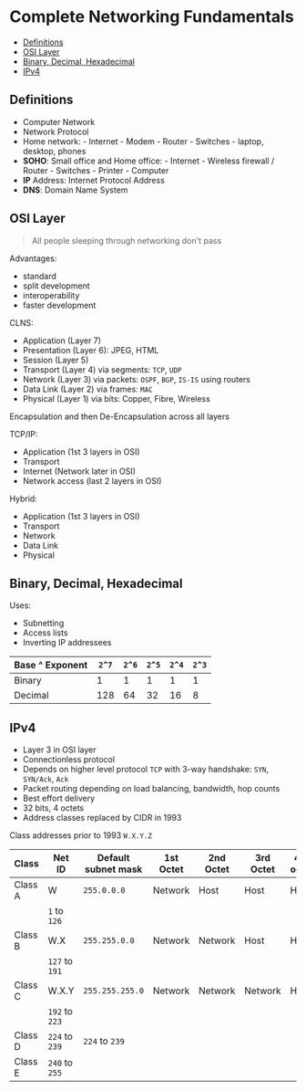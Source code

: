 # Complete Networking Fundamentals

<!-- START doctoc generated TOC please keep comment here to allow auto update -->
<!-- DON'T EDIT THIS SECTION, INSTEAD RE-RUN doctoc TO UPDATE -->


- [Definitions](#definitions)
- [OSI Layer](#osi-layer)
- [Binary, Decimal, Hexadecimal](#binary-decimal-hexadecimal)
- [IPv4](#ipv4)

<!-- END doctoc generated TOC please keep comment here to allow auto update -->

## Definitions

- Computer Network
- Network Protocol
- Home network: - Internet - Modem - Router - Switches - laptop, desktop, phones
- **SOHO**: Small office and Home office: - Internet - Wireless firewall / Router - Switches - Printer - Computer
- **IP** Address: Internet Protocol Address
- **DNS**: Domain Name System

## OSI Layer

> All people sleeping through networking don't pass

Advantages:

- standard
- split development
- interoperability
- faster development

CLNS:

- Application (Layer 7)
- Presentation (Layer 6): JPEG, HTML
- Session (Layer 5)
- Transport (Layer 4) via segments: `TCP`, `UDP`
- Network (Layer 3) via packets: `OSPF`, `BGP`, `IS-IS` using routers
- Data Link (Layer 2) via frames: `MAC`
- Physical (Layer 1) via bits: Copper, Fibre, Wireless

Encapsulation and then De-Encapsulation across all layers

TCP/IP:

- Application (1st 3 layers in OSI)
- Transport
- Internet (Network later in OSI)
- Network access (last 2 layers in OSI)

Hybrid:

- Application (1st 3 layers in OSI)
- Transport
- Network
- Data Link
- Physical

## Binary, Decimal, Hexadecimal

Uses:

- Subnetting
- Access lists
- Inverting IP addressees

| Base ^ Exponent | `2^7` | `2^6` | `2^5` | `2^4` | `2^3` |
| ------ | ------ | ------ | :----- | ------ | ------ |
| Binary | 1 | 1 | 1 | 1 | 1 |
| Decimal | 128 | 64 | 32 | 16 | 8 |

## IPv4

- Layer 3 in OSI layer
- Connectionless protocol
- Depends on higher level protocol `TCP` with 3-way handshake: `SYN`, `SYN/Ack`, `Ack`
- Packet routing depending on load balancing, bandwidth, hop counts
- Best effort delivery
- 32 bits, 4 octets
- Address classes replaced by CIDR in 1993

Class addresses prior to 1993 `W.X.Y.Z`

| Class | Net ID | Default subnet mask | 1st Octet | 2nd Octet | 3rd Octet | 4th octet
| ------ | ------ | ------ | ------ | ------ | ------ | ------ |
| Class A | W | `255.0.0.0` | Network | Host | Host | Host |
| | `1` to `126` |
| Class B | W.X | `255.255.0.0`  | Network | Network | Host | Host |
| | `127` to `191`
| Class C | W.X.Y | `255.255.255.0` | Network | Network | Network | Host |
| | `192` to `223`
| Class D | `224` to `239` | `224` to `239`
| Class E | `240` to `255`

